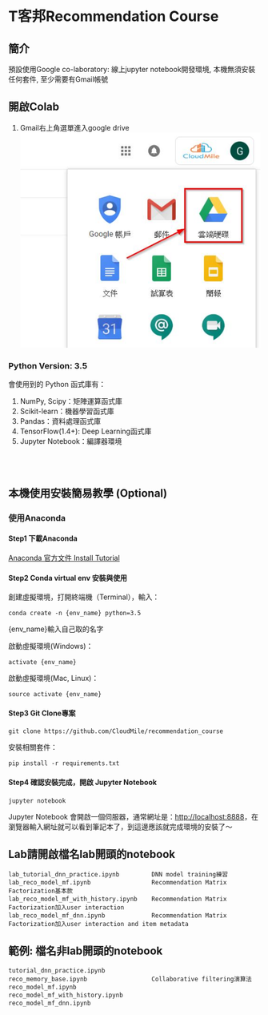 # T客邦Recommendation Course

## 簡介
預設使用Google co-laboratory: 線上jupyter notebook開發環境, 本機無須安裝任何套件, 至少需要有Gmail帳號

## 開啟Colab
1. Gmail右上角選單進入google drive
![colab.1](./colab.1.jpg)

### Python Version: 3.5
會使用到的 Python 函式庫有：

1. NumPy, Scipy：矩陣運算函式庫
2. Scikit-learn：機器學習函式庫
3. Pandas：資料處理函式庫
4. TensorFlow(1.4+): Deep Learning函式庫
5. Jupyter Notebook：編譯器環境
<br/>
<br/>

## 本機使用安裝簡易教學 (Optional)

### 使用Anaconda
#### Step1 下載Anaconda
[Anaconda 官方文件 Install Tutorial](https://conda.io/docs/user-guide/install/windows.html)

#### Step2 Conda virtual env 安裝與使用
創建虛擬環境，打開終端機（Terminal），輸入：
```shell
conda create -n {env_name} python=3.5
```
{env_name}輸入自己取的名字

啟動虛擬環境(Windows)：
```shell
activate {env_name}
```
啟動虛擬環境(Mac, Linux)：
```shell
source activate {env_name}
```

#### Step3 Git Clone專案
```shell
git clone https://github.com/CloudMile/recommendation_course
```

安裝相關套件：

```shell
pip install -r requirements.txt
```

#### Step4 確認安裝完成，開啟 Jupyter Notebook
```shell
jupyter notebook
```

Jupyter Notebook 會開啟一個伺服器，通常網址是：[http://localhost:8888](http://localhost:8888)，在瀏覽器輸入網址就可以看到筆記本了，到這邊應該就完成環境的安裝了～


## Lab請開啟檔名lab開頭的notebook
```
lab_tutorial_dnn_practice.ipynb         DNN model training練習
lab_reco_model_mf.ipynb                 Recommendation Matrix Factorization基本款
lab_reco_model_mf_with_history.ipynb    Recommendation Matrix Factorization加入user interaction
lab_reco_model_mf_dnn.ipynb             Recommendation Matrix Factorization加入user interaction and item metadata
```

## 範例: 檔名非lab開頭的notebook
```
tutorial_dnn_practice.ipynb             
reco_memory_base.ipynb                  Collaborative filtering演算法
reco_model_mf.ipynb                     
reco_model_mf_with_history.ipynb
reco_model_mf_dnn.ipynb         
```
